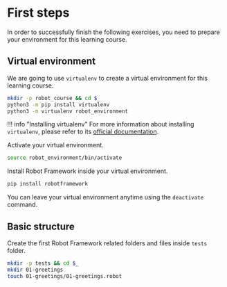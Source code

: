 # First steps

In order to successfully finish the following exercises, you need to prepare your environment for this learning course.

## Virtual environment

We are going to use `virtualenv` to create a virtual environment for this learning course.

``` bash
mkdir -p robot_course && cd $_
python3 -m pip install virtualenv
python3 -m virtualenv robot_environment
```

!!! info "Installing virtualenv"
    For more information about installing `virtualenv`, please refer to its [official documentation](https://virtualenv.pypa.io/en/latest/installation.html).

Activate your virtual environment.

``` bash
source robot_environment/bin/activate
```

Install Robot Framework inside your virtual environment.

``` bash
pip install robotframework
```

You can leave your virtual environment anytime using the `deactivate` command.

## Basic structure

Create the first Robot Framework related folders and files inside `tests` folder.

``` bash
mkdir -p tests && cd $_
mkdir 01-greetings
touch 01-greetings/01-greetings.robot
```

